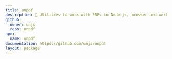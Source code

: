```yaml
---
title: unpdf
description: 📄 Utilities to work with PDFs in Node.js, browser and workers
github:
  owner: unjs
  repo: unpdf
npm:
  name: unpdf
documentation: https://github.com/unjs/unpdf
layout: package
---
```

